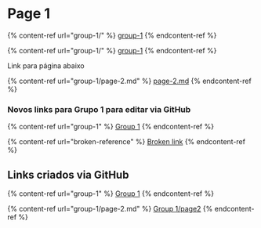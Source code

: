 # Page 1

{% content-ref url="group-1/" %}
[group-1](group-1/)
{% endcontent-ref %}

{% content-ref url="group-1/" %}
[group-1](group-1/)
{% endcontent-ref %}

Link para página abaixo

{% content-ref url="group-1/page-2.md" %}
[page-2.md](group-1/page-2.md)
{% endcontent-ref %}

### Novos links para Grupo 1 para editar via GitHub

{% content-ref url="group-1" %}
[Group 1](group-1)
{% endcontent-ref %}

{% content-ref url="broken-reference" %}
[Broken link](broken-reference)
{% endcontent-ref %}

## Links criados via GitHub

{% content-ref url="group-1" %}
[Group 1](group-1)
{% endcontent-ref %}

{% content-ref url="group-1/page-2.md" %}
[Group 1/page2](group-1/page-2.md)
{% endcontent-ref %}